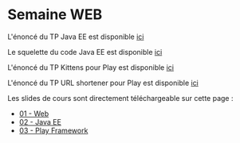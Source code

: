 Semaine WEB
======================

L'énoncé du TP Java EE est disponible [ici](https://github.com/mathieuancelin/poitiers-2013/blob/master/todo.md)

Le squelette du code Java EE est disponible [ici](https://github.com/mathieuancelin/poitiers-2013/raw/master/todo-tp.zip)

L'énoncé du TP Kittens pour Play est disponible [ici](https://github.com/mathieuancelin/EMN-Play/wiki/Kittens)

L'énoncé du TP URL shortener pour Play est disponible [ici](https://github.com/mathieuancelin/EMN-Play/wiki/URL-shortener)

Les slides de cours sont directement téléchargeable sur cette page :

* [01 - Web](https://github.com/mathieuancelin/poitiers-2013/raw/master/01-Web.pdf)
* [02 - Java EE](https://github.com/mathieuancelin/poitiers-2013/raw/master/03-JavaEE.pdf)
* [03 - Play Framework](https://github.com/mathieuancelin/poitiers-2013/raw/master/04-PlayFramework.pdf)
